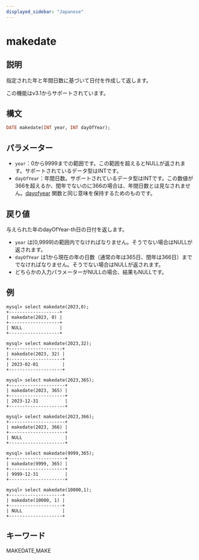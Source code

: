 ```yaml
---
displayed_sidebar: "Japanese"
---
```


# makedate

## 説明

指定された年と年間日数に基づいて日付を作成して返します。

この機能はv3.1からサポートされています。

## 構文

```Haskell
DATE makedate(INT year, INT dayOfYear);
```

## パラメーター

- `year`：0から9999までの範囲です。この範囲を超えるとNULLが返されます。サポートされているデータ型はINTです。
- `dayOfYear`：年間日数。サポートされているデータ型はINTです。この数値が366を超えるか、閏年でないのに366の場合は、年間日数とは見なされません。[dayofyear](./dayofyear.md) 関数と同じ意味を保持するためのものです。

## 戻り値

与えられた年のdayOfYear-th日の日付を返します。

- `year` は[0,9999]の範囲内でなければなりません。そうでない場合はNULLが返されます。
- `dayOfYear` は1から現在の年の日数（通常の年は365日、閏年は366日）まででなければなりません。そうでない場合はNULLが返されます。
- どちらかの入力パラメーターがNULLの場合、結果もNULLです。

## 例

```Plain Text
mysql> select makedate(2023,0);
+-------------------+
| makedate(2023, 0) |
+-------------------+
| NULL              |
+-------------------+

mysql> select makedate(2023,32);
+--------------------+
| makedate(2023, 32) |
+--------------------+
| 2023-02-01         |
+--------------------+

mysql> select makedate(2023,365);
+---------------------+
| makedate(2023, 365) |
+---------------------+
| 2023-12-31          |
+---------------------+

mysql> select makedate(2023,366);
+---------------------+
| makedate(2023, 366) |
+---------------------+
| NULL                |
+---------------------+

mysql> select makedate(9999,365);
+---------------------+
| makedate(9999, 365) |
+---------------------+
| 9999-12-31          |
+---------------------+

mysql> select makedate(10000,1);
+--------------------+
| makedate(10000, 1) |
+--------------------+
| NULL               |
+--------------------+
```

## キーワード

MAKEDATE,MAKE